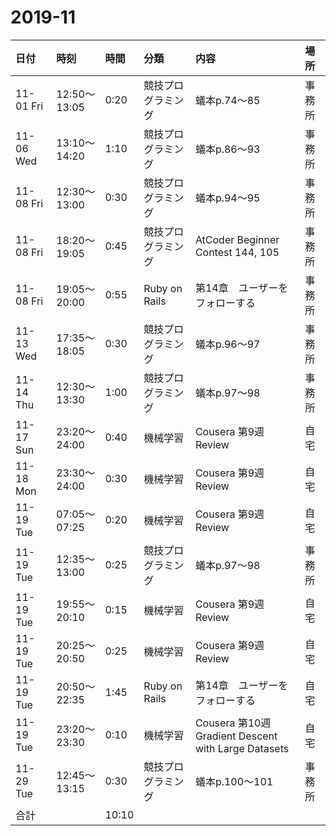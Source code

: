 # 2019-11
|日付|時刻|時間|分類|内容|場所|
|:--|:--|:--|:--|:--|:--|
|11-01 Fri|12:50～13:05|0:20|競技プログラミング|蟻本p.74～85|事務所|
|11-06 Wed|13:10～14:20|1:10|競技プログラミング|蟻本p.86～93|事務所|
|11-08 Fri|12:30～13:00|0:30|競技プログラミング|蟻本p.94～95|事務所|
|11-08 Fri|18:20～19:05|0:45|競技プログラミング|AtCoder Beginner Contest 144, 105|事務所|
|11-08 Fri|19:05～20:00|0:55|Ruby on Rails|第14章　ユーザーをフォローする|事務所|
|11-13 Wed|17:35～18:05|0:30|競技プログラミング|蟻本p.96～97|事務所|
|11-14 Thu|12:30～13:30|1:00|競技プログラミング|蟻本p.97～98|事務所|
|11-17 Sun|23:20～24:00|0:40|機械学習|Cousera 第9週 Review|自宅|
|11-18 Mon|23:30～24:00|0:30|機械学習|Cousera 第9週 Review|自宅|
|11-19 Tue|07:05～07:25|0:20|機械学習|Cousera 第9週 Review|自宅|
|11-19 Tue|12:35～13:00|0:25|競技プログラミング|蟻本p.97～98|事務所|
|11-19 Tue|19:55～20:10|0:15|機械学習|Cousera 第9週 Review|自宅|
|11-19 Tue|20:25～20:50|0:25|機械学習|Cousera 第9週 Review|自宅|
|11-19 Tue|20:50～22:35|1:45|Ruby on Rails|第14章　ユーザーをフォローする|自宅|
|11-19 Tue|23:20～23:30|0:10|機械学習|Cousera 第10週 Gradient Descent with Large Datasets|自宅|
|11-29 Tue|12:45～13:15|0:30|競技プログラミング|蟻本p.100～101|事務所|
|合計     ||10:10|||||